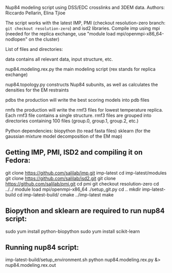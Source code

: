 Nup84 modeling script using DSS/EDC crosslinks and 3DEM data.
Authors: Riccardo Pellarin, Elina Tjioe

The script works with the latest IMP, PMI (checkout resolution-zero branch: `git checkout resolution-zero`) and isd2 libraries.
Compile imp using mpi (needed for the replica exchange, use "module load mpi/openmpi-x86_64-nodlopen" on the cluster)

List of files and directories:

data			contains all relevant data, input structure, etc.

nup84.modeling.rex.py   the main modeling script (rex stands for replica exchange)

nup84.topology.py       constructs Nup84 subunits, as well as calculates the densities for the EM restraints

pdbs                    the production will write the best scoring models into pdb files

rmfs			the production will write the rmf3 files for lowest temperature replica. Each
			rmf3 file contains a single structure. rmf3 files are grouped into directories 
			containing 100 files (group.0, group.1, group.2, etc.)

Python dependencies:
biopython 		(to read fasta files)
sklearn   		(for the gaussian mixture model decomposition of the EM map)

Getting IMP, PMI, ISD2 and compiling it on Fedora:
-------------------------------------------------------------
git clone https://github.com/salilab/imp.git imp-latest
cd imp-latest/modules
git clone https://github.com/salilab/isd2.git
git clone https://github.com/salilab/pmi.git
cd pmi
git checkout resolution-zero
cd ../../
module load mpi/openmpi-x86_64
./setup_git.py
cd ..
mkdir imp-latest-build
cd imp-latest-build/
cmake ../imp-latest
make

Biopython and sklearn are required to run nup84 script:
------------------------------------------------------------
sudo yum install python-biopython
sudo yum install scikit-learn

Running nup84 script:
---------------------------
imp-latest-build/setup_environment.sh python nup84.modeling.rex.py &> nup84.modeling.rex.out

